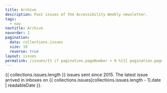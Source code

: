 ```yaml
---
title: Archive
description: Past issues of the Accessibility Weekly newsletter.
tags:
  - nav
navtitle: Archive
navorder: 1
pagination:
  data: collections.issues
  size: 10
  reverse: true
layout: issues
permalink: /issues/{% if pagination.pageNumber > 0 %}{{ pagination.pageNumber }}/{% endif %}
---
```


{{ collections.issues.length }} issues sent since 2015. The latest issue arrived in inboxes on {{ collections.issues[collections.issues.length - 1].date | readableDate }}.
